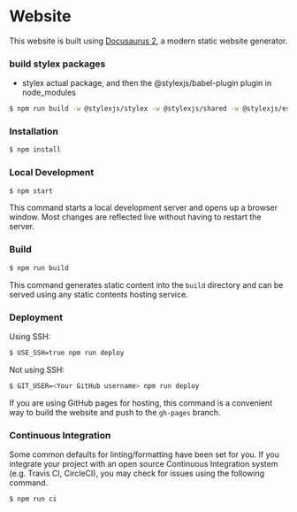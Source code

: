 # Website

This website is built using [Docusaurus 2](https://docusaurus.io/), a modern static website generator.

### build stylex packages

- stylex actual package, and then the @stylexjs/babel-plugin plugin in node_modules

```bash
$ npm run build -w @stylexjs/stylex -w @stylexjs/shared -w @stylexjs/eslint-plugin -w @stylexjs/babel-plugin
```

### Installation

```bash
$ npm install 
```

### Local Development

```bash
$ npm start
```

This command starts a local development server and opens up a browser window. Most changes are reflected live without having to restart the server.

### Build

```bash
$ npm run build
```

This command generates static content into the `build` directory and can be served using any static contents hosting service.

### Deployment

Using SSH:

```bash
$ USE_SSH=true npm run deploy
```

Not using SSH:

```bash
$ GIT_USER=<Your GitHub username> npm run deploy
```

If you are using GitHub pages for hosting, this command is a convenient way to build the website and push to the `gh-pages` branch.

### Continuous Integration

Some common defaults for linting/formatting have been set for you. If you integrate your project with an open source Continuous Integration system (e.g. Travis CI, CircleCI), you may check for issues using the following command.

```bash
$ npm run ci
```
